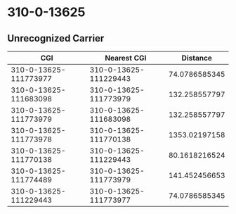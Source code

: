 # 310-0-13625
## Unrecognized Carrier


| CGI | Nearest CGI | Distance |
|-----|-------------|----------|
| 310-0-13625-111773977 | 310-0-13625-111229443 | 74.0786585345 |
| 310-0-13625-111683098 | 310-0-13625-111773979 | 132.258557797 |
| 310-0-13625-111773979 | 310-0-13625-111683098 | 132.258557797 |
| 310-0-13625-111773978 | 310-0-13625-111770138 | 1353.02197158 |
| 310-0-13625-111770138 | 310-0-13625-111229443 | 80.1618216524 |
| 310-0-13625-111774489 | 310-0-13625-111773979 | 141.452456653 |
| 310-0-13625-111229443 | 310-0-13625-111773977 | 74.0786585345 |
